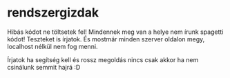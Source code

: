 # rendszergizdak

Hibás kódot ne töltsetek fel!
Mindennek meg van a helye nem írunk spagetti kódot! Teszteket is írjatok.
És mostmár minden szerver oldalon megy, localhost nélkül nem fog menni.

Írjatok ha segítség kell és rossz megoldás nincs csak akkor ha nem csinálunk semmit
hajrá :D
